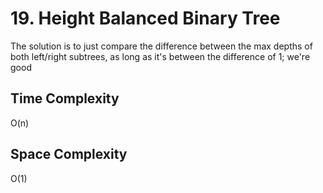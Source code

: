# 19. Height Balanced Binary Tree

The solution is to just compare the difference between the max depths of both left/right
subtrees, as long as it's between the difference of 1; we're good

## Time Complexity

O(n)

## Space Complexity

O(1)
